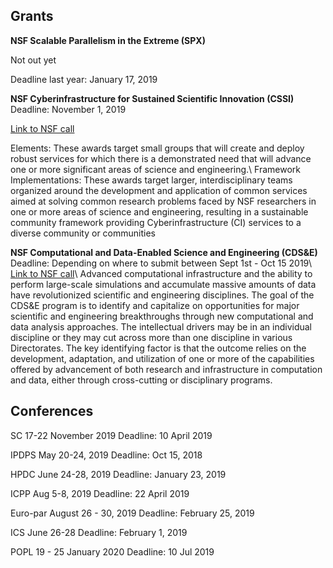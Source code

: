 ## Grants

**NSF Scalable Parallelism in the Extreme  (SPX)**

Not out yet

Deadline last year: January 17, 2019


**NSF Cyberinfrastructure for Sustained Scientific Innovation (CSSI)**
Deadline: November 1, 2019

[Link to NSF call](https://www.nsf.gov/publications/pub_summ.jsp?WT.z_pims_id=505505&ods_key=nsf19548)

Elements: These awards target small groups that will create and deploy robust services for which there is a demonstrated need that will advance one or more significant areas of science and engineering.\\
Framework Implementations: These awards target larger, interdisciplinary teams organized around the development and application of common services aimed at solving common research problems faced by NSF researchers in one or more areas of science and engineering, resulting in a sustainable community framework providing Cyberinfrastructure (CI) services to a diverse community or communities


**NSF Computational and Data-Enabled Science and Engineering  (CDS&E)**
Deadline: Depending on where to submit between Sept 1st - Oct 15 2019\\
[Link to NSF call](https://www.nsf.gov/funding/pgm_summ.jsp?pims_id=504813)\\
Advanced computational infrastructure and the ability to perform large-scale simulations and accumulate massive amounts of data have revolutionized scientific and engineering disciplines.  The goal of the CDS&E program is to identify and capitalize on opportunities for major scientific and engineering breakthroughs through new computational and data analysis approaches.  The intellectual drivers may be in an individual discipline or they may cut across more than one discipline in various Directorates.  The key identifying factor is that the outcome relies on the development, adaptation, and utilization of one or more of the capabilities offered by advancement of both research and infrastructure in computation and data, either through cross-cutting or disciplinary programs.



## Conferences

SC
17-22 November 2019
Deadline: 10 April 2019

IPDPS
May 20-24, 2019
Deadline: Oct 15, 2018

HPDC
June 24-28, 2019
Deadline: January 23, 2019

ICPP
Aug 5-8, 2019
Deadline: 22 April 2019

Euro-par 
August 26 - 30,  2019
Deadline: February 25, 2019

ICS 
June 26-28
Deadline: February 1, 2019

POPL
19 - 25 January 2020
Deadline: 10 Jul 2019



